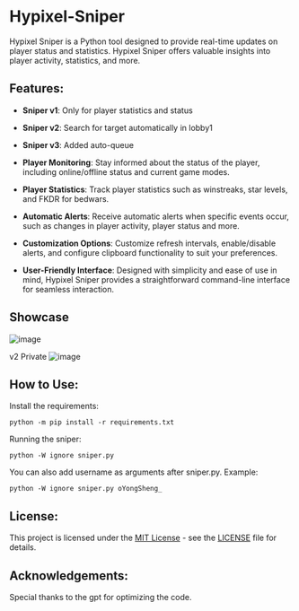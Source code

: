 # Hypixel-Sniper

Hypixel Sniper is a Python tool designed to provide real-time updates on player status and statistics. Hypixel Sniper offers valuable insights into player activity, statistics, and more.

## Features:

- **Sniper v1**: Only for player statistics and status
- **Sniper v2**: Search for target automatically in lobby1
- **Sniper v3**: Added auto-queue

- **Player Monitoring**: Stay informed about the status of the player, including online/offline status and current game modes.
- **Player Statistics**: Track player statistics such as winstreaks, star levels, and FKDR for bedwars.
- **Automatic Alerts**: Receive automatic alerts when specific events occur, such as changes in player activity, player status and more.
- **Customization Options**: Customize refresh intervals, enable/disable alerts, and configure clipboard functionality to suit your preferences.
- **User-Friendly Interface**: Designed with simplicity and ease of use in mind, Hypixel Sniper provides a straightforward command-line interface for seamless interaction.

## Showcase

![image](https://github.com/YongSheng109/Hypixel-Sniper/assets/93895098/e36bf8db-510b-4c07-934f-561f4f08feef)

v2 Private
![image](https://github.com/YongSheng109/Hypixel-Sniper/assets/93895098/08cd314d-91b5-4118-8f9f-c6c462b28b39)

## How to Use:

Install the requirements:
```
python -m pip install -r requirements.txt
```

Running the sniper:
```
python -W ignore sniper.py
```
You can also add username as arguments after sniper.py.
Example:

```
python -W ignore sniper.py oYongSheng_
```

## License:

This project is licensed under the [MIT License](LICENSE) - see the [LICENSE](LICENSE) file for details.

## Acknowledgements:

Special thanks to the gpt for optimizing the code.
